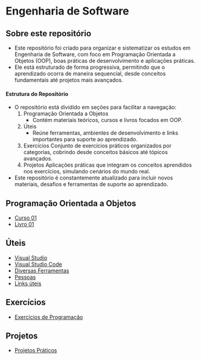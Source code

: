 # Engenharia de Software

## Sobre este repositório

- Este repositório foi criado para organizar e sistematizar os estudos em Engenharia de Software, com foco em Programação Orientada a Objetos (OOP), boas práticas de desenvolvimento e aplicações práticas.
- Ele está estruturado de forma progressiva, permitindo que o aprendizado ocorra de maneira sequencial, desde conceitos fundamentais até projetos mais avançados.

#### Estrutura do Repositório

- O repositório está dividido em seções para facilitar a navegação:
    1. Programação Orientada a Objetos
        - Contém materiais teóricos, cursos e livros focados em OOP.
    1. Úteis
        - Reúne ferramentas, ambientes de desenvolvimento e links importantes para suporte ao aprendizado.
    1. Exercícios
        Conjunto de exercícios práticos organizados por categorias, cobrindo desde conceitos básicos até tópicos avançados.
    1. Projetos
        Aplicações práticas que integram os conceitos aprendidos nos exercícios, simulando cenários do mundo real.
- Este repositório é constantemente atualizado para incluir novos materiais, desafios e ferramentas de suporte ao aprendizado.

## Programação Orientada a Objetos

- [Curso 01](01_poo/curso_01/oo_curso_01.md)
- [Livro 01](01_poo/livro_01/oo_livro_01.md)

## Úteis 

- [Visual Studio](A_uteis/visual_studio.md)
- [Visual Studio Code](A_uteis/vs_code.md)
- [Diversas Ferramentas](A_uteis/ferramentas.md)
- [Pessoas](A_uteis/pessoas.md)
- [Links úteis](A_uteis/links_uteis.md)

## Exercícios

- [Exercícios de Programação](B_exercicios/README.md)


## Projetos

- [Projetos Práticos](C_projetos/README.md)


